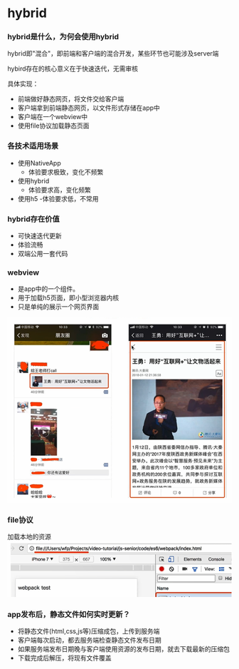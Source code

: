 # hybrid

### hybrid是什么，为何会使用hybrid
hybrid即"混合"，即前端和客户端的混合开发，某些环节也可能涉及server端

hybird存在的核心意义在于快速迭代，无需审核

具体实现：
 - 前端做好静态网页，将文件交给客户端
 - 客户端拿到前端静态网页，以文件形式存储在app中
 - 客户端在一个webview中
 - 使用file协议加载静态页面


### 各技术适用场景
 - 使用NativeApp
   - 体验要求极致，变化不频繁
 - 使用hybrid
   - 体验要求高，变化频繁
 - 使用h5
   -体验要求低，不常用


### hybrid存在价值
 - 可快速迭代更新
 - 体验流畅
 - 双端公用一套代码


### webview
 - 是app中的一个组件。
 - 用于加载h5页面，即小型浏览器内核
 - 只是单纯的展示一个网页界面 

![webview](../img/webview.png)



### file协议
加载本地的资源
![file](../img/file.png)



### app发布后，静态文件如何实时更新？
 - 将静态文件(html,css,js等)压缩成包，上传到服务端
 - 客户端每次启动，都去服务端检查静态文件发布日期
 - 如果服务端发布日期晚与客户端使用资源的发布日期，就去下载最新的压缩包
 - 下载完成后解压，将现有文件覆盖